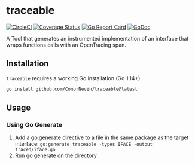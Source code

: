 # traceable 

[![CircleCI](https://circleci.com/gh/ConorNevin/traceable/tree/main.svg?style=svg)](https://circleci.com/gh/ConorNevin/traceable/tree/main)
[![Coverage Status](https://coveralls.io/repos/github/ConorNevin/traceable/badge.svg?branch=main)](https://coveralls.io/github/ConorNevin/traceable?branch=main)
[![Go Report Card](https://goreportcard.com/badge/github.com/ConorNevin/traceable)](https://goreportcard.com/report/github.com/ConorNevin/traceable)
[![GoDoc](https://godoc.org/github.com/ConorNevin/traceable?status.svg)](https://godoc.org/github.com/ConorNevin/traceable)

A Tool that generates an instrumented implementation of an interface that wraps functions calls with an OpenTracing span.

## Installation

`traceable` requires a working Go installation (Go 1.14+)
```bash
go install github.com/ConorNevin/traceable@latest
```

## Usage

### Using Go Generate

1. Add a go:generate directive to a file in the same package as the target interface: `go:generate traceable -types IFACE -output traced/iface.go`
2. Run go generate on the directory